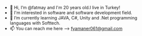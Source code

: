 - 👋 Hi, I’m @fatmay and I'm 20 years old.I live in Turkey!
- 👀 I'm interested in software and software development field.
- 🌱 I’m currently learning JAVA, C#, Unity and .Net programming languages with Softtech.
- 📫 You can reach me here --> fyamaner061@gmail.com


